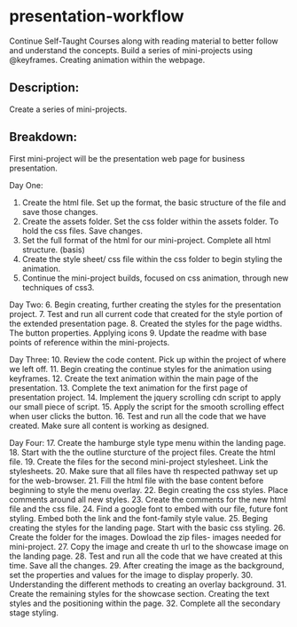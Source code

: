# presentation-workflow
Continue Self-Taught Courses along with reading material to better follow and understand the concepts. Build a series of mini-projects using @keyframes. Creating animation within the webpage. 

## Description:
Create a series of mini-projects.

## Breakdown:
First mini-project will be the presentation web page for business presentation.

Day One:
1. Create the html file. Set up the format, the basic structure of the file and save those changes.
2. Create the assets folder. Set the css folder within the assets folder. To hold the css files. Save changes.
3. Set the full format of the html for our mini-project. Complete all html structure. (basis)
4. Create the style sheet/ css file within the css folder to begin styling the animation.
5. Continue the mini-project builds, focused on css animation, through new techniques of css3.

Day Two:
6. Begin creating, further creating the styles for the presentation project.
7. Test and run all current code that created for the style portion of the extended presentation page.
8. Created the styles for the page widths. The button properties. Applying icons
9. Update the readme with base points of reference within the mini-projects.

Day Three:
10. Review the code content. Pick up within the project of where we left off.
11. Begin creating the continue styles for the animation using keyframes.
12. Create the text animation within the main page of the presentation.
13. Complete the text animation for the first page of presentation project.
14. Implement the jquery scrolling cdn script to apply our small piece of script.
15. Apply the script for the smooth scrolling effect when user clicks the button.
16. Test and run all the code that we have created. Make sure all content is working as designed.

Day Four:
17. Create the hamburge style type menu within the landing page.
18. Start with the the outline sturcture of the project files. Create the html file.
19. Create the files for the second mini-project stylesheet. Link the stylesheets.
20. Make sure that all files have th respected pathway set up for the web-browser.
21. Fill the html file with the base content before beginning to style the menu overlay.
22. Begin creating the css styles. Place comments around all new styles.
23. Create the comments for the new html file and the css file.
24. Find a google font to embed with our file, future font styling. Embed both the link and the font-family style value.
25. Beging creating the styles for the landing page. Start with the basic css styling.
26. Create the folder for the images. Dowload the zip files- images needed for mini-project.
27. Copy the image and create th url to the showcase image on the landing page. 
28. Test and run all the code that we have created at this time. Save all the changes.
29. After creating the image as the background, set the properties and values for the image to display properly.
30. Understanding the different methods to creating an overlay background. 
31. Create the remaining styles for the showcase section. Creating the text styles and the positioning within the page.
32. Complete all the secondary stage styling. 


